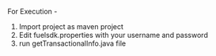 For Execution  -

1) Import project as maven project
2) Edit fuelsdk.properties with your username and password 
3) run getTransactionalInfo.java file
